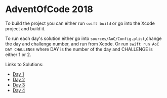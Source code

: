 # AdventOfCode 2018

To build the project you can either run `swift build` or go into the Xcode project and build it.

To run each day's solution either go into `sources/AoC/Config.plist`,change the day and challenge number, and run from Xcode. Or run `swift run AoC DAY CHALLENGE` where DAY is the number of the day and CHALLENGE is either 1 or 2.

Links to Solutions:
* [Day 1](https://github.com/sendtobo/AdventOfCode2018/blob/master/Sources/AoC/1/Day1.swift)
* [Day 2](https://github.com/sendtobo/AdventOfCode2018/blob/master/Sources/AoC/2/Day2.swift)
* [Day 3](https://github.com/sendtobo/AdventOfCode2018/blob/master/Sources/AoC/3/Day3.swift)
* [Day 4](https://github.com/sendtobo/AdventOfCode2018/blob/master/Sources/AoC/4/Day4.swift)
